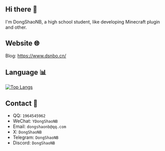 ## Hi there :wave:
I'm DongShaoNB, a high school student, like developing Minecraft plugin and other.  

## Website :globe_with_meridians:
Blog: https://www.dsnbo.cn/  

## Language :bar_chart:
[![Top Langs](https://github-readme-stats.vercel.app/api/top-langs/?username=dongshaonb&layout=compact)](https://github.com/anuraghazra/github-readme-stats)

## Contact :iphone:
- QQ: `1964545962`
- WeChat: `YDongShaoNB`
- Email: `dongshaonb@qq.com`
- X: `DongShaoNB`
- Telegram: `DongShaoNB`
- Discord: `DongShaoNB`
